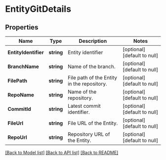 # EntityGitDetails

## Properties
Name | Type | Description | Notes
------------ | ------------- | ------------- | -------------
**EntityIdentifier** | **string** | Entity identifier | [optional] [default to null]
**BranchName** | **string** | Name of the branch. | [optional] [default to null]
**FilePath** | **string** | File path of the Entity in the repository. | [optional] [default to null]
**RepoName** | **string** | Name of the repository. | [optional] [default to null]
**CommitId** | **string** | Latest commit identifier. | [optional] [default to null]
**FileUrl** | **string** | File URL of the Entity. | [optional] [default to null]
**RepoUrl** | **string** | Repository URL of the Entity. | [optional] [default to null]

[[Back to Model list]](../README.md#documentation-for-models) [[Back to API list]](../README.md#documentation-for-api-endpoints) [[Back to README]](../README.md)

